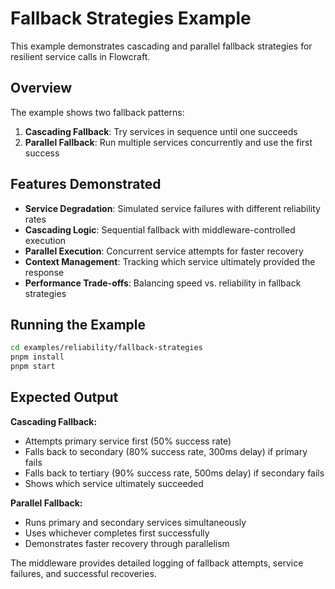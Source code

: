 # Fallback Strategies Example

This example demonstrates cascading and parallel fallback strategies for resilient service calls in Flowcraft.

## Overview

The example shows two fallback patterns:
1. **Cascading Fallback**: Try services in sequence until one succeeds
2. **Parallel Fallback**: Run multiple services concurrently and use the first success

## Features Demonstrated

- **Service Degradation**: Simulated service failures with different reliability rates
- **Cascading Logic**: Sequential fallback with middleware-controlled execution
- **Parallel Execution**: Concurrent service attempts for faster recovery
- **Context Management**: Tracking which service ultimately provided the response
- **Performance Trade-offs**: Balancing speed vs. reliability in fallback strategies

## Running the Example

```bash
cd examples/reliability/fallback-strategies
pnpm install
pnpm start
```

## Expected Output

**Cascading Fallback:**
- Attempts primary service first (50% success rate)
- Falls back to secondary (80% success rate, 300ms delay) if primary fails
- Falls back to tertiary (90% success rate, 500ms delay) if secondary fails
- Shows which service ultimately succeeded

**Parallel Fallback:**
- Runs primary and secondary services simultaneously
- Uses whichever completes first successfully
- Demonstrates faster recovery through parallelism

The middleware provides detailed logging of fallback attempts, service failures, and successful recoveries.